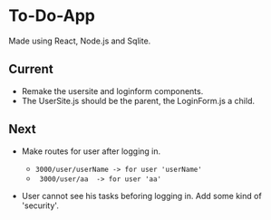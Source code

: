 # To-Do-App

Made using React, Node.js and Sqlite.

## Current
- Remake the usersite and loginform components.
- The UserSite.js should be the parent, the LoginForm.js a child.


## Next

- Make routes for user after logging in. 
    - ``` 3000/user/userName -> for user 'userName' ```
    - ``` 3000/user/aa  -> for user 'aa'```

- User cannot see his tasks beforing logging in. Add some kind of 'security'.
